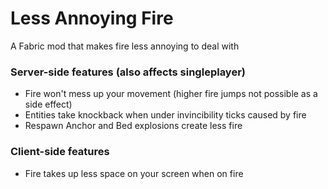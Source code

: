 # Less Annoying Fire
A Fabric mod that makes fire less annoying to deal with
### Server-side features (also affects singleplayer)
* Fire won't mess up your movement (higher fire jumps not possible as a side effect)
* Entities take knockback when under invincibility ticks caused by fire
* Respawn Anchor and Bed explosions create less fire
### Client-side features
* Fire takes up less space on your screen when on fire
